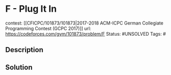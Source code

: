 # F - Plug It In

contest: [[CFICPC/101873/101873|2017-2018 ACM-ICPC German Collegiate Programming Contest (GCPC 2017)]]
url: https://codeforces.com/gym/101873/problem/F
Status: #UNSOLVED
Tags: #

## Description

## Solution

